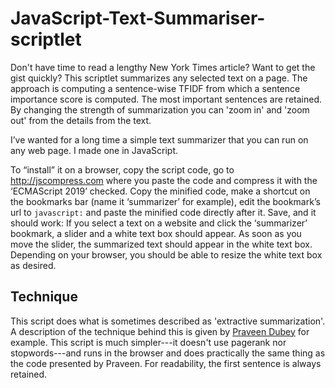 # JavaScript-Text-Summariser-scriptlet
Don't have time to read a lengthy New York Times article? Want to get the gist quickly? This scriptlet summarizes any selected text on a page. The approach is computing a sentence-wise TFIDF from which a sentence importance score is computed. The most important sentences are retained. By changing the strength of summarization you can 'zoom in' and 'zoom out' from the details from the text.

I’ve wanted for a long time a simple text summarizer that you can run on any web page. I made one in JavaScript.

To “install” it on a browser, copy the script code, go to http://jscompress.com where you paste the code and compress it with the ‘ECMAScript 2019’ checked. Copy the minified code, make a shortcut on the bookmarks bar (name it ‘summarizer’ for example), edit the bookmark’s url to `javascript:`  and paste the minified code directly after it. Save, and it should work: If you select a text on a website and click the ‘summarizer’ bookmark, a slider and a white text box should appear. As soon as you move the slider, the summarized text should appear in the white text box. Depending on your browser, you should be able to resize the white text box as desired.

## Technique

This script does what is sometimes described as 'extractive summarization'. A description of the technique behind this is given by [Praveen Dubey](https://towardsdatascience.com/understand-text-summarization-and-create-your-own-summarizer-in-python-b26a9f09fc70) for example. This script is much simpler---it doesn't use pagerank nor stopwords---and runs in the browser and does practically the same thing as the code presented by Praveen. For readability, the first sentence is always retained.
